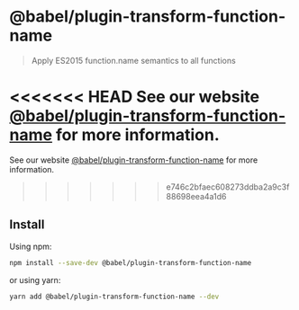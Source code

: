 # @babel/plugin-transform-function-name

> Apply ES2015 function.name semantics to all functions

<<<<<<< HEAD
See our website [@babel/plugin-transform-function-name](https://babeljs.io/docs/en/next/babel-plugin-transform-function-name.html) for more information.
=======
See our website [@babel/plugin-transform-function-name](https://babeljs.io/docs/en/babel-plugin-transform-function-name) for more information.
>>>>>>> e746c2bfaec608273ddba2a9c3f88698eea4a1d6

## Install

Using npm:

```sh
npm install --save-dev @babel/plugin-transform-function-name
```

or using yarn:

```sh
yarn add @babel/plugin-transform-function-name --dev
```

